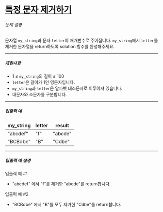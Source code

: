 # [특정 문자 제거하기](https://school.programmers.co.kr/learn/courses/30/lessons/120826)


###### 문제 설명


문자열 `my_string`과 문자 `letter`이 매개변수로 주어집니다. `my_string`에서 `letter`를 제거한 문자열을 return하도록 solution 함수를 완성해주세요.




---


##### 제한사항


* 1 ≤ `my_string`의 길이 ≤ 100
* `letter`은 길이가 1인 영문자입니다.
* `my_string`과 `letter`은 알파벳 대소문자로 이루어져 있습니다.
* 대문자와 소문자를 구분합니다.




---


##### 입출력 예




| my\_string | letter | result |
| --- | --- | --- |
| "abcdef" | "f" | "abcde" |
| "BCBdbe" | "B" | "Cdbe" |




---


##### 입출력 예 설명


입출력 예 \#1


* "abcdef" 에서 "f"를 제거한 "abcde"를 return합니다.


입출력 예 \#2


* "BCBdbe" 에서 "B"를 모두 제거한 "Cdbe"를 return합니다.



